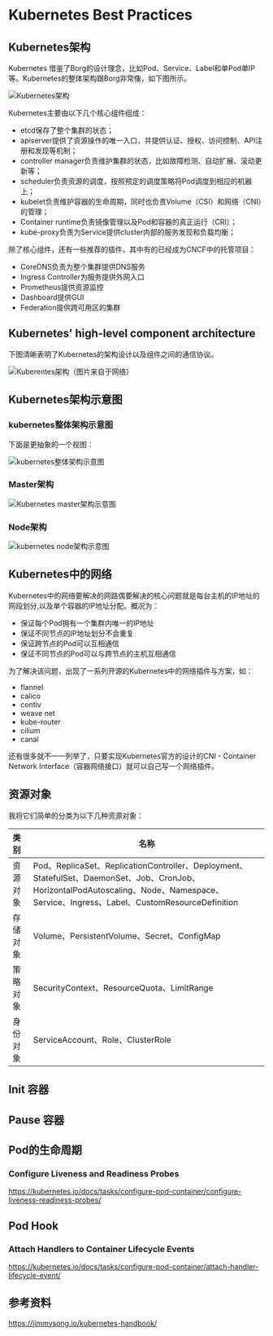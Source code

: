 # Kubernetes Best Practices

## Kubernetes架构

Kubernetes 借鉴了Borg的设计理念，比如Pod、Service、Label和单Pod单IP等。Kubernetes的整体架构跟Borg非常像，如下图所示。

![Kubernetes架构](./images/architecture.png)

Kubernetes主要由以下几个核心组件组成：

- etcd保存了整个集群的状态；
- apiserver提供了资源操作的唯一入口，并提供认证、授权、访问控制、API注册和发现等机制；
- controller manager负责维护集群的状态，比如故障检测、自动扩展、滚动更新等；
- scheduler负责资源的调度，按照预定的调度策略将Pod调度到相应的机器上；
- kubelet负责维护容器的生命周期，同时也负责Volume（CSI）和网络（CNI）的管理；
- Container runtime负责镜像管理以及Pod和容器的真正运行（CRI）；
- kube-proxy负责为Service提供cluster内部的服务发现和负载均衡；

除了核心组件，还有一些推荐的插件，其中有的已经成为CNCF中的托管项目：

- CoreDNS负责为整个集群提供DNS服务
- Ingress Controller为服务提供外网入口
- Prometheus提供资源监控
- Dashboard提供GUI
- Federation提供跨可用区的集群

## Kubernetes' high-level component architecture

下图清晰表明了Kubernetes的架构设计以及组件之间的通信协议。

![Kuberentes架构（图片来自于网络）](./images/kubernetes-high-level-component-archtecture.jpg)

## Kubernetes架构示意图

### kubernetes整体架构示意图

下面是更抽象的一个视图：

![kubernetes整体架构示意图](./images/kubernetes-whole-arch.png)

### Master架构

![Kubernetes master架构示意图](./images/kubernetes-master-arch.png)

### Node架构

![kubernetes node架构示意图](./images/kubernetes-node-arch.png)

## Kubernetes中的网络

Kubernetes中的网络要解决的网路偶要解决的核心问题就是每台主机的IP地址的网段划分,以及单个容器的IP地址分配。概况为：

- 保证每个Pod拥有一个集群内唯一的IP地址
- 保证不同节点的IP地址划分不会重复
- 保证跨节点的Pod可以互相通信
- 保证不同节点的Pod可以与跨节点的主机互相通信

为了解决该问题，出现了一系列开源的Kubernetes中的网络插件与方案，如：
- flannel
- calico
- contiv
- weave net
- kube-router
- cilium
- canal

还有很多就不一一列举了，只要实现Kubernetes官方的设计的CNI - Container Network Interface（容器网络接口）就可以自己写一个网络插件。

## 资源对象

我将它们简单的分类为以下几种资源对象：

| 类别     | 名称                                                         |
| :------- | ------------------------------------------------------------ |
| 资源对象 | Pod、ReplicaSet、ReplicationController、Deployment、StatefulSet、DaemonSet、Job、CronJob、HorizontalPodAutoscaling、Node、Namespace、Service、Ingress、Label、CustomResourceDefinition |
| 存储对象 | Volume、PersistentVolume、Secret、ConfigMap                  |
| 策略对象 | SecurityContext、ResourceQuota、LimitRange                   |
| 身份对象 | ServiceAccount、Role、ClusterRole                            |

## Init 容器
## Pause 容器
## Pod的生命周期

### Configure Liveness and Readiness Probes

https://kubernetes.io/docs/tasks/configure-pod-container/configure-liveness-readiness-probes/

## Pod Hook

### Attach Handlers to Container Lifecycle Events
https://kubernetes.io/docs/tasks/configure-pod-container/attach-handler-lifecycle-event/


## 参考资料
https://jimmysong.io/kubernetes-handbook/